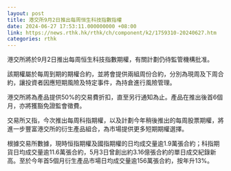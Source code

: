```yaml
---
layout: post
title: 港交所9月2日推出每周恒生科技指數指權
date: 2024-06-27 17:53:11.000000000 +08:00
link: https://news.rthk.hk/rthk/ch/component/k2/1759310-20240627.htm
categories: rthk
---
```


港交所將於9月2日推出每周恒生科技指數期權，有關計劃仍待監管機構批准。

該期權屬於每周到期的期權合約，並將會提供兩組周份合約，分別為現周及下周合約，讓投資者因應短期風險及特定事件，為持倉進行風險管理。

港交所將為產品提供50%的交易費折扣，直至另行通知為止。產品在推出後首6個月，亦將獲豁免證監會徵費。

交易所又指，今次推出每周科指期權，以及計劃今年稍後推出的每周股票期權，將進一步豐富港交所的衍生產品組合，為市場提供更多短期期權選擇。

根據交易所數據，現時恒指期權及國指期權的日均成交量逾1.9萬張合約；科指期貨日均成交量逾11.6萬張合約，5月3日曾創出約3.16億張合約的單日成交紀錄新高。至於今年首5個月衍生產品市場日均成交量逾156萬張合約，按年升13%。
